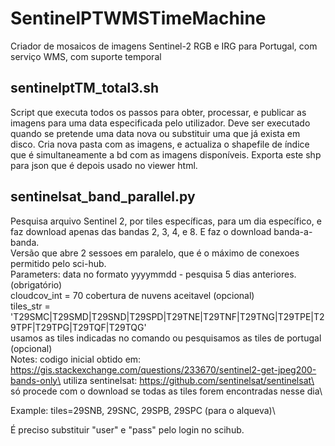 # SentinelPTWMSTimeMachine
Criador de mosaicos de imagens Sentinel-2 RGB e IRG para Portugal, com serviço WMS, com suporte temporal

## sentinelptTM_total3.sh
Script que executa todos os passos para obter, processar, e publicar as imagens para uma data especificada pelo utilizador. Deve ser executado quando se pretende uma data nova ou substituir uma que já exista em disco.
Cria nova pasta com as imagens, e actualiza o shapefile de índice que é simultaneamente a bd com as imagens disponíveis. Exporta este shp para json que é depois usado no viewer html.

## sentinelsat_band_parallel.py

Pesquisa arquivo Sentinel 2, por tiles específicas, para um dia específico, e faz download apenas das bandas 2, 3, 4, e 8. E faz o download banda-a-banda.\
Versão que abre 2 sessoes em paralelo, que é o máximo de conexoes permitido pelo sci-hub.\
Parameters: data no formato yyyymmdd - pesquisa 5 dias anteriores. (obrigatório)\
            cloudcov_int =  70 cobertura de nuvens aceitavel (opcional)\
            tiles_str = 'T29SMC|T29SMD|T29SND|T29SPD|T29TNE|T29TNF|T29TNG|T29TPE|T29TPF|T29TPG|T29TQF|T29TQG'\
                         usamos as tiles indicadas no comando ou pesquisamos as tiles de portugal (opcional)\
Notes: codigo inicial obtido em: https://gis.stackexchange.com/questions/233670/sentinel2-get-jpeg200-bands-only\
        utiliza sentinelsat: https://github.com/sentinelsat/sentinelsat\
        só procede com o download se todas as tiles forem encontradas nesse dia\
 
Example: tiles=29SNB, 29SNC, 29SPB, 29SPC (para o alqueva)\

É preciso substituir "user" e "pass" pelo login no scihub.
